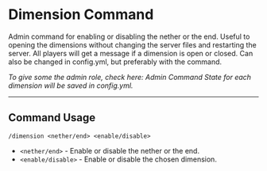 # Dimension Command

Admin command for enabling or disabling the nether or the end.
Useful to opening the dimensions without changing the server files and restarting the server.
All players will get a message if a dimension is open or closed.
Can also be changed in config.yml, but preferably with the command.

_To give some the admin role, check here: Admin Command_
_State for each dimension will be saved in config.yml._

---
## Command Usage
`/dimension <nether/end> <enable/disable>`

- `<nether/end>` - Enable or disable the nether or the end.
- `<enable/disable>` - Enable or disable the chosen dimension.